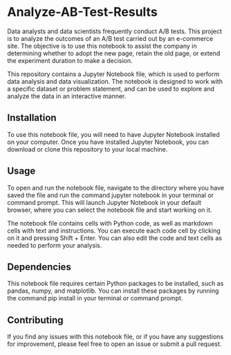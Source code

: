 # Analyze-AB-Test-Results
Data analysts and data scientists frequently conduct A/B tests. This project is to analyze the outcomes of an A/B test carried out by an e-commerce site. The objective is to use this notebook to assist the company in determining whether to adopt the new page, retain the old page, or extend the experiment duration to make a decision.

This repository contains a Jupyter Notebook file, which is used to perform data analysis and data visualization. The notebook is designed to work with a specific dataset or problem statement, and can be used to explore and analyze the data in an interactive manner.
## Installation
To use this notebook file, you will need to have Jupyter Notebook installed on your computer. Once you have installed Jupyter Notebook, you can download or clone this repository to your local machine.


## Usage

To open and run the notebook file, navigate to the directory where you have saved the file and run the command jupyter notebook in your terminal or command prompt. This will launch Jupyter Notebook in your default browser, where you can select the notebook file and start working on it.

The notebook file contains cells with Python code, as well as markdown cells with text and instructions. You can execute each code cell by clicking on it and pressing Shift + Enter. You can also edit the code and text cells as needed to perform your analysis.

## Dependencies

This notebook file requires certain Python packages to be installed, such as pandas, numpy, and matplotlib. You can install these packages by running the command pip install <package-name> in your terminal or command prompt.

## Contributing

If you find any issues with this notebook file, or if you have any suggestions for improvement, please feel free to open an issue or submit a pull request.
